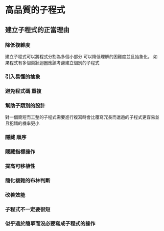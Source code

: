 # 高品質的子程式
##  建立子程式的正當理由
### 降低複雜度
建立子程式可以將程式分割為多個小部分 可以降低理解的困難度並且抽象化， 如果程式有多個巢狀迴圈應該考慮建立個別的子程式
### 引入易懂的抽象
###  避免程式碼 重複
### 幫助子類別的設計
對一個簡短而工整的子程式需要進行複寫時會比覆寫冗長而邋遢的子程式更容易並且犯錯的機率更小
### 隱藏 順序
###  隱藏指標操作
### 提高可移植性
### 簡化複雜的布林判斷
### 改善效能
###  子程式不一定要很短
### 似乎過於簡單而沒必要寫成子程式的操作

<!--stackedit_data:
eyJoaXN0b3J5IjpbLTYyMjMzNzcwMiwtMTkxMDE3MTc0MiwtMj
A4ODc0NjYxMl19
-->